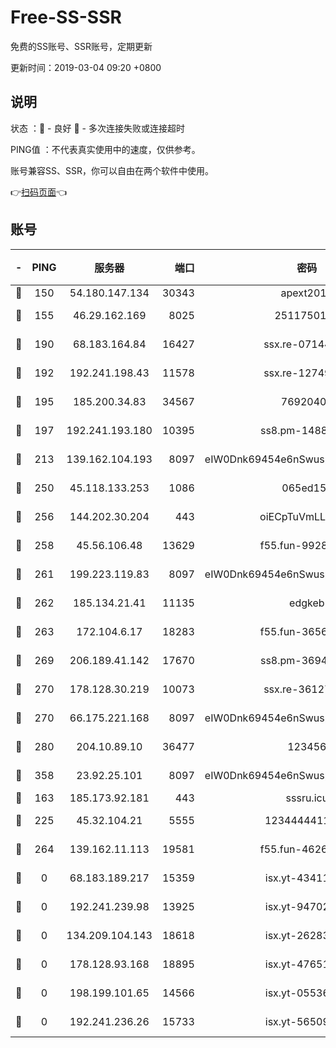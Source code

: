 # Free-SS-SSR

免费的SS账号、SSR账号，定期更新

更新时间：2019-03-04 09:20 +0800

## 说明

状态     ：🙂 - 良好 🙁 - 多次连接失败或连接超时

PING值   ：不代表真实使用中的速度，仅供参考。

账号兼容SS、SSR，你可以自由在两个软件中使用。

👉[扫码页面](https://liesauer.github.io/free-ss-ssr.github.io/)👈

## 账号

|-|PING|服务器|端口|密码|加密方式|区域|
|:----:|:----:|:-----:|-----:|:----:|:----:|:----:|
|🙂|150|54.180.147.134|30343|apext2019|chacha20|KR|
|🙂|155|46.29.162.169|8025|2511750146|aes-256-cfb|RU|
|🙂|190|68.183.164.84|16427|ssx.re-07144593|aes-256-cfb|US|
|🙂|192|192.241.198.43|11578|ssx.re-12749222|aes-256-cfb|US|
|🙂|195|185.200.34.83|34567|76920400|aes-256-cfb|US|
|🙂|197|192.241.193.180|10395|ss8.pm-14887083|aes-256-cfb|US|
|🙂|213|139.162.104.193|8097|eIW0Dnk69454e6nSwuspv9DmS201tQ0D|aes-256-cfb|JP|
|🙂|250|45.118.133.253|1086|065ed15a|aes-256-cfb|SG|
|🙂|256|144.202.30.204|443|oiECpTuVmLLxk4Ts|aes-256-cfb|US|
|🙂|258|45.56.106.48|13629|f55.fun-99286814|aes-256-cfb|US|
|🙂|261|199.223.119.83|8097|eIW0Dnk69454e6nSwuspv9DmS201tQ0D|aes-256-cfb|US|
|🙂|262|185.134.21.41|11135|edgkeb|aes-256-cfb|GB|
|🙂|263|172.104.6.17|18283|f55.fun-36565083|aes-256-cfb|US|
|🙂|269|206.189.41.142|17670|ss8.pm-36944551|aes-256-cfb|SG|
|🙂|270|178.128.30.219|10073|ssx.re-36127052|aes-256-cfb|SG|
|🙂|270|66.175.221.168|8097|eIW0Dnk69454e6nSwuspv9DmS201tQ0D|aes-256-cfb|US|
|🙂|280|204.10.89.10|36477|123456|aes-256-cfb|US|
|🙂|358|23.92.25.101|8097|eIW0Dnk69454e6nSwuspv9DmS201tQ0D|aes-256-cfb|US|
|🙂|163|185.173.92.181|443|sssru.icu|rc4-md5|RU|
|🙂|225|45.32.104.21|5555|1234444411111|aes-256-cfb|SG|
|🙂|264|139.162.11.113|19581|f55.fun-46262690|aes-256-cfb|SG|
|🙁|0|68.183.189.217|15359|isx.yt-43411617|aes-256-cfb|SG|
|🙁|0|192.241.239.98|13925|isx.yt-94702728|aes-256-cfb|US|
|🙁|0|134.209.104.143|18618|isx.yt-26283608|aes-256-cfb|SG|
|🙁|0|178.128.93.168|18895|isx.yt-47651683|aes-256-cfb|SG|
|🙁|0|198.199.101.65|14566|isx.yt-05536769|aes-256-cfb|US|
|🙁|0|192.241.236.26|15733|isx.yt-56509000|aes-256-cfb|US|
